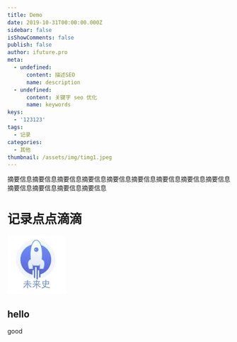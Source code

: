 ```yaml
---
title: Demo
date: 2019-10-31T00:00:00.000Z
sidebar: false
isShowComments: false
publish: false
author: ifuture.pro
meta:
  - undefined:
      content: 描述SEO
      name: description
  - undefined:
      content: 关键字 seo 优化
      name: keywords
keys:
  - '123123'
tags:
  - 记录
categories:
  - 其他
thumbnail: /assets/img/timg1.jpeg
---
```

摘要信息摘要信息摘要信息摘要信息摘要信息摘要信息摘要信息摘要信息摘要信息摘要信息摘要信息摘要信息摘要信息

<!-- more -->

# 记录点点滴滴

![An image](./head.png)

hello
-------------
good
